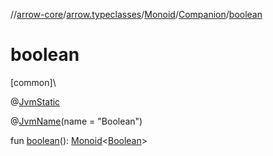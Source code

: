 //[arrow-core](../../../../index.md)/[arrow.typeclasses](../../index.md)/[Monoid](../index.md)/[Companion](index.md)/[boolean](boolean.md)

# boolean

[common]\

@[JvmStatic](https://kotlinlang.org/api/latest/jvm/stdlib/kotlin.jvm/-jvm-static/index.html)

@[JvmName](https://kotlinlang.org/api/latest/jvm/stdlib/kotlin.jvm/-jvm-name/index.html)(name = "Boolean")

fun [boolean](boolean.md)(): [Monoid](../index.md)&lt;[Boolean](https://kotlinlang.org/api/latest/jvm/stdlib/kotlin/-boolean/index.html)&gt;
